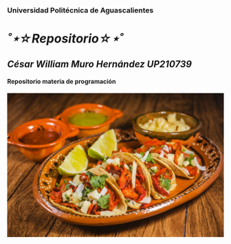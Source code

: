 ### Universidad Politécnica de Aguascalientes
# ___˚⋆☆Repositorio☆⋆˚___
## ___César William Muro Hernández UP210739___
#### Repositorio materia de programación
![):](imagen/shutterstock_1022498464.jpg)
